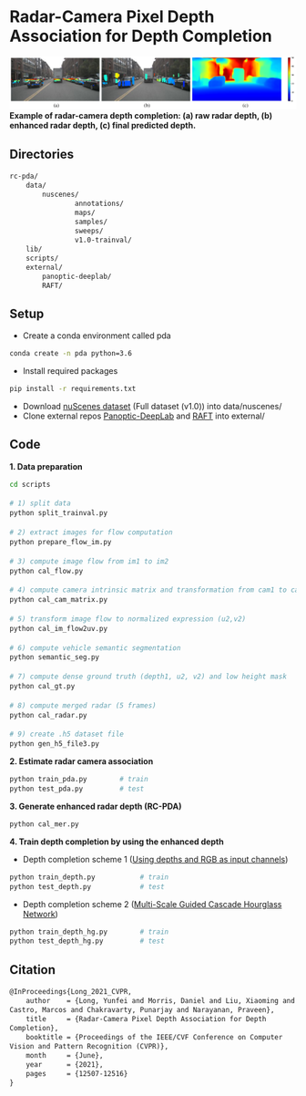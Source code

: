 # Radar-Camera Pixel Depth Association for Depth Completion

![example figure](images/example.PNG)
**Example of radar-camera depth completion: (a) raw radar depth, (b) enhanced radar depth, (c) final predicted depth.**


## Directories
```plain
rc-pda/
    data/                           							 
        nuscenes/                 		    
                annotations/
                maps/
                samples/
                sweeps/
                v1.0-trainval/
    lib/
    scripts/
    external/                   				   	        
        panoptic-deeplab/       
        RAFT/                   	     				
```


## Setup
- Create a conda environment called pda
```bash
conda create -n pda python=3.6
```
- Install required packages
```bash
pip install -r requirements.txt
```
- Download [nuScenes dataset](https://www.nuscenes.org/) (Full dataset (v1.0)) into data/nuscenes/
- Clone external repos [Panoptic-DeepLab](https://github.com/bowenc0221/panoptic-deeplab) and [RAFT](https://github.com/princeton-vl/RAFT) into external/

## Code
**1. Data preparation**

```bash
cd scripts

# 1) split data
python split_trainval.py

# 2) extract images for flow computation
python prepare_flow_im.py

# 3) compute image flow from im1 to im2
python cal_flow.py 

# 4) compute camera intrinsic matrix and transformation from cam1 to cam2
python cal_cam_matrix.py 

# 5) transform image flow to normalized expression (u2,v2)
python cal_im_flow2uv.py  

# 6) compute vehicle semantic segmentation
python semantic_seg.py 

# 7) compute dense ground truth (depth1, u2, v2) and low height mask
python cal_gt.py  

# 8) compute merged radar (5 frames)
python cal_radar.py       

# 9) create .h5 dataset file
python gen_h5_file3.py           
```

**2. Estimate radar camera association**
```bash
python train_pda.py        # train
python test_pda.py         # test
```

**3. Generate enhanced radar depth (RC-PDA)**
```bash
python cal_mer.py
```

**4. Train depth completion by using the enhanced depth**
- Depth completion scheme 1 ([Using depths and RGB as input channels](https://arxiv.org/pdf/1709.07492.pdf))

```bash
python train_depth.py        	# train
python test_depth.py         	# test
```
- Depth completion scheme 2 ([Multi-Scale Guided Cascade Hourglass Network](https://github.com/anglixjtu/msg_chn_wacv20))

```bash
python train_depth_hg.py        # train
python test_depth_hg.py         # test
```



## Citation
```plain
@InProceedings{Long_2021_CVPR,
    author    = {Long, Yunfei and Morris, Daniel and Liu, Xiaoming and Castro, Marcos and Chakravarty, Punarjay and Narayanan, Praveen},
    title     = {Radar-Camera Pixel Depth Association for Depth Completion},
    booktitle = {Proceedings of the IEEE/CVF Conference on Computer Vision and Pattern Recognition (CVPR)},
    month     = {June},
    year      = {2021},
    pages     = {12507-12516}
}
```



